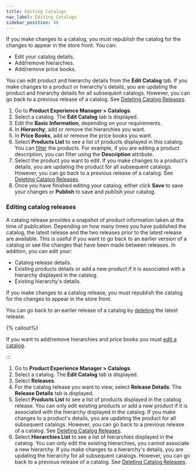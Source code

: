```yaml
---
title: Editing Catalogs
nav_label: Editing Catalogs
sidebar_position: 40
---
```


If you make changes to a catalog, you must republish the catalog for the changes to appear in the store front. You can:

- Edit your catalog details.
- Add/remove hierarchies.
- Add/remove price books.

You can edit product and hierarchy details from the **Edit Catalog** tab. If you make changes to a product or hierarchy's details, you are updating the product and hierarchy details for all subsequent catalogs. However, you can go back to a previous release of a catalog. See [Deleting Catalog Releases](#deleting-catalog-releases).

1. Go to **Product Experience Manager > Catalogs**.
1. Select a catalog. The **Edit Catalog** tab is displayed.
1. Edit the **Basic Information**, depending on your requirements.
1. In **Hierarchy**, add or remove the hierarchies you want.
1. In **Price Books**, add or remove the price books you want.
1. Select **Products List** to see a list of products displayed in this catalog. You can [filter](/docs/pxm/products/pxm-products-commerce-manager/filter-products) the products. For example, if you are editing a product description, you can filter using the **Description** attribute.
1. Select the product you want to edit. If you make changes to a product's details, you are updating the product for all subsequent catalogs. However, you can go back to a previous release of a catalog. See [Deleting Catalog Releases](#deleting-catalog-releases).
1. Once you have finished editing your catalog, either click **Save** to save your changes or **Publish** to save and publish your catalog.

### Editing catalog releases

A catalog release provides a snapshot of product information taken at the time of publication. Depending on how many times you have published the catalog, the latest release and the two releases prior to the latest release are available. This is useful if you want to go back to an earlier version of a catalog or see the changes that have been made between releases. In addition, you can edit your:

- Catalog release details.
- Existing products details or add a new product if it is associated with a hierarchy displayed in the catalog.
- Existing hierarchy's details. 

If you make changes to a catalog release, you must republish the catalog for the changes to appear in the store front. 

You can go back to an earlier release of a catalog by [deleting](#deleting-catalog-releases) the latest release. 

{% callout%}

If you want to add/remove hierarchies and price books you must [edit a catalog](#editing-catalogs).

:::

1. Go to **Product Experience Manager > Catalogs**.
1. Select a catalog. The **Edit Catalog** tab is displayed.
1. Select **Releases**. 
1. For the catalog release you want to view, select **Release Details**. The **Release Details** tab is displayed.
1. Select **Products List** to see a list of products displayed in the catalog release. You can only edit existing products or add a new product if it is associated with the hierarchy displayed in the catalog. If you make changes to a product's details, you are updating the product for all subsequent catalogs. However, you can go back to a previous release of a catalog. See [Deleting Catalog Releases](#deleting-catalog-releases).
1. Select **Hierarchies List** to see a list of hierarchies displayed in the catalog. You can only edit the existing hierarchies, you cannot associate a new hierarchy. If you make changes to a hierarchy's details, you are updating the hierarchy for all subsequent catalogs. However, you can go back to a previous release of a catalog. See [Deleting Catalog Releases](#deleting-catalog-releases).
